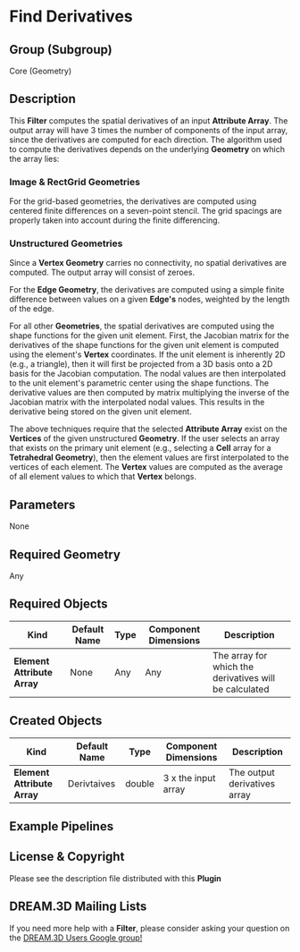 # Find Derivatives  #


## Group (Subgroup) ##

Core (Geometry)

## Description ##

This **Filter** computes the spatial derivatives of an input **Attribute Array**.  The output array will have 3 times the number of components of the input array, since the derivatives are computed for each direction.  The algorithm used to compute the derivatives depends on the underlying **Geometry** on which the array lies:

### Image & RectGrid Geometries ###

For the grid-based geometries, the derivatives are computed using centered finite differences on a seven-point stencil.  The grid spacings are properly taken into account during the finite differencing.

### Unstructured Geometries ###

Since a **Vertex Geometry** carries no connectivity, no spatial derivatives are computed.  The output array will consist of zeroes. 

For the **Edge Geometry**, the derivatives are computed using a simple finite difference between values on a given **Edge's** nodes, weighted by the length of the edge.

For all other **Geometries**, the spatial derivatives are computed using the shape functions for the given unit element.  First, the Jacobian matrix for the derivatives of the shape functions for the given unit element is computed using the element's **Vertex** coordinates.  If the unit element is inherently 2D (e.g., a triangle), then it will first be projected from a 3D basis onto a 2D basis for the Jacobian computation.  The nodal values are then interpolated to the unit element's parametric center using the shape functions.  The derivative values are then computed by matrix multiplying the inverse of the Jacobian matrix with the interpolated nodal values.  This results in the derivative being stored on the given unit element.

The above techniques require that the selected **Attribute Array** exist on the **Vertices** of the given unstructured **Geometry**.  If the user selects an array that exists on the primary unit element (e.g., selecting a **Cell** array for a **Tetrahedral Geometry**), then the element values are first interpolated to the vertices of each element.  The **Vertex** values are computed as the average of all element values to which that **Vertex** belongs.

## Parameters ##

None

## Required Geometry ##

Any

## Required Objects ##

| Kind | Default Name | Type | Component Dimensions | Description |
|------|--------------|------|----------------------|-------------|
| **Element Attribute Array** | None | Any | Any | The array for which the derivatives will be calculated |

## Created Objects ##

| Kind | Default Name | Type | Component Dimensions | Description |
|------|--------------|------|----------------------|-------------|
| **Element Attribute Array** | Derivtaives | double | 3 x the input array | The output derivatives array |


## Example Pipelines ##



## License & Copyright ##

Please see the description file distributed with this **Plugin**

## DREAM.3D Mailing Lists ##

If you need more help with a **Filter**, please consider asking your question on the [DREAM.3D Users Google group!](https://groups.google.com/forum/?hl=en#!forum/dream3d-users)










